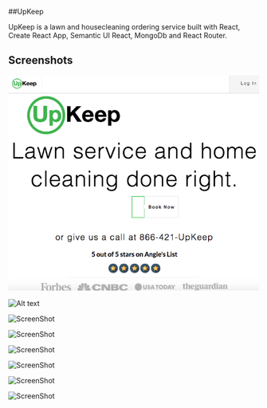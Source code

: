 ##UpKeep

UpKeep is a lawn and housecleaning ordering service built with React, Create React App, Semantic UI React, MongoDb and React Router.

 
## Screenshots

![ScreenShot](/screenshots/welcome_page.png)

![Alt text](/relative/path/to/img.jpg?raw=true "Optional Title")

![ScreenShot](https://raw.github.com/{jrr564}/{UpKeep}/{master}/{screenshots/login})

![ScreenShot](https://raw.github.com/{jrr564}/{UpKeep}/{master}/{screenshots/responsive_login})

![ScreenShot](https://raw.github.com/{jrr564}/{UpKeep}/{master}/{screenshots/schedule_service})

![ScreenShot](https://raw.github.com/{jrr564}/{UpKeep}/{master}/{screenshots/responsive_schedule_service})

![ScreenShot](https://raw.github.com/{jrr564}/{UpKeep}/{master}/{screenshots/account_information})

![ScreenShot](https://raw.github.com/{jrr564}/{UpKeep}/{master}/{screenshots/successful_booking})